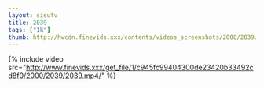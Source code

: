 ```yaml
--- 
layout: sieutv
title: 2039
tags: ["1k"]
thumb: http://hwcdn.finevids.xxx/contents/videos_screenshots/2000/2039/preview.mp4.jpg
---
```

{% include video src="http://www.finevids.xxx/get_file/1/c945fc99404300de23420b33492cd8f0/2000/2039/2039.mp4/" %} 

